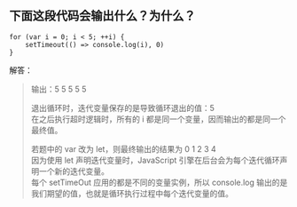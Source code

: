 ## 下面这段代码会输出什么？为什么？
```
for (var i = 0; i < 5; ++i) { 
    setTimeout(() => console.log(i), 0) 
}
```

解答：
> 输出：5 5 5 5 5   
>   
> 退出循环时，迭代变量保存的是导致循环退出的值：5   
> 在之后执行超时逻辑时，所有的 i 都是同一个变量，因而输出的都是同一个最终值。   
>   
>   
> 若题中的 var 改为 let，则最终输出的结果为 0 1 2 3 4   
> 因为使用 let 声明迭代变量时，JavaScript 引擎在后台会为每个迭代循环声明一个新的迭代变量。   
> 每个 setTimeOut 应用的都是不同的变量实例，所以 console.log 输出的是我们期望的值，也就是循环执行过程中每个迭代变量的值。   